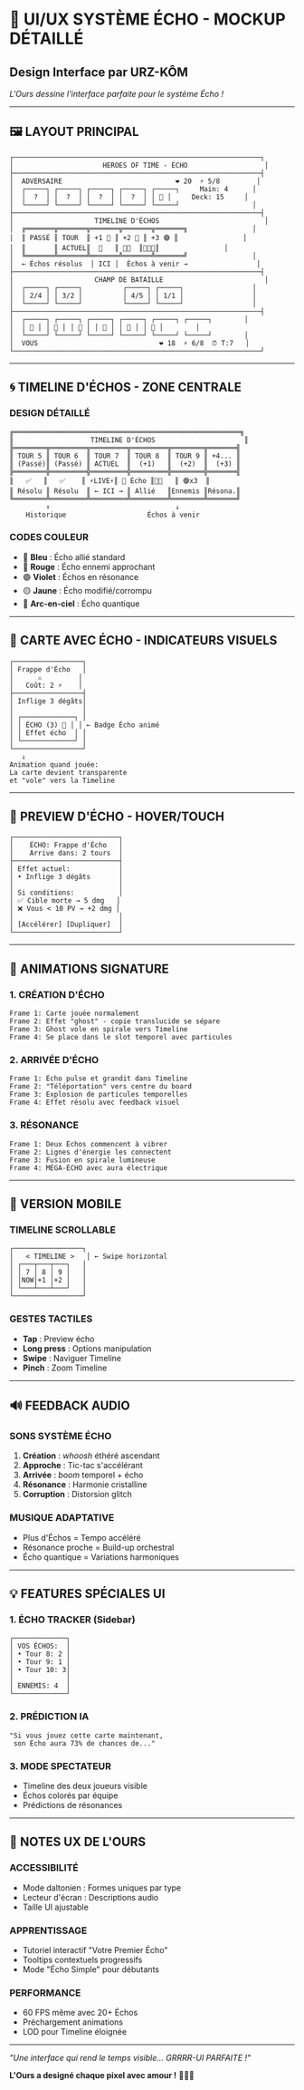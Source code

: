 # 🎨 UI/UX SYSTÈME ÉCHO - MOCKUP DÉTAILLÉ
## Design Interface par URZ-KÔM

*L'Ours dessine l'interface parfaite pour le système Écho !*

---

## 🖼️ **LAYOUT PRINCIPAL**

```
┌─────────────────────────────────────────────────────────────┐
│                      HEROES OF TIME - ÉCHO                   │
├─────────────────────────────────────────────────────────────┤
│  ADVERSAIRE                            ❤️ 20  ⚡ 5/8         │
│  ┌─────┐ ┌─────┐ ┌─────┐ ┌─────┐ ┌─────┐     Main: 4      │
│  │  ?  │ │  ?  │ │  ?  │ │  ?  │ │ 🎴 │     Deck: 15     │
│  └─────┘ └─────┘ └─────┘ └─────┘ └─────┘                  │
├─────────────────────────────────────────────────────────────┤
│                    TIMELINE D'ÉCHOS                          │
│  ╔═══════╦═══════╦═══════╦═══════╦═══════╗                │
│  ║ PASSÉ ║ TOUR  ║ +1 🔵 ║ +2 🔴 ║ +3 🟣 ║                │
│  ║       ║ ACTUEL║  👻   ║ 👻👻  ║👻👻👻║                │
│  ╚═══════╩═══════╩═══════╩═══════╩═══════╝                │
│  ← Échos résolus  │ ICI │  Échos à venir →                 │
├─────────────────────────────────────────────────────────────┤
│                    CHAMP DE BATAILLE                         │
│  ┌─────┐ ┌─────┐          ┌─────┐ ┌─────┐                 │
│  │ 2/4 │ │ 3/2 │          │ 4/5 │ │ 1/1 │                 │
│  └─────┘ └─────┘          └─────┘ └─────┘                 │
├─────────────────────────────────────────────────────────────┤
│  ┌─────┐ ┌─────┐ ┌─────┐ ┌─────┐ ┌─────┐ ┌─────┐        │
│  │ 🎴 │ │ 🎴 │ │ 🎴 │ │ 🎴 │ │ 🎴 │ │ 🎴 │        │
│  └─────┘ └─────┘ └─────┘ └─────┘ └─────┘ └─────┘        │
│  VOUS                              ❤️ 18  ⚡ 6/8  ⏰ T:7   │
└─────────────────────────────────────────────────────────────┘
```

---

## 🌀 **TIMELINE D'ÉCHOS - ZONE CENTRALE**

### **DESIGN DÉTAILLÉ**

```
╔════════════════════════════════════════════════════════╗
║                   TIMELINE D'ÉCHOS                      ║
╠════════╦═════════╦═════════╦═════════╦════════╦═══════╣
║ TOUR 5 ║ TOUR 6  ║ TOUR 7  ║ TOUR 8  ║ TOUR 9 ║ +4... ║
║ (Passé)║ (Passé) ║ ACTUEL  ║  (+1)   ║  (+2)  ║  (+3) ║
╠════════╬═════════╬═════════╬═════════╬════════╬═══════╣
║   ✅   ║   ✅    ║ ⚡LIVE⚡║ 🔵 Écho ║🔴🔴   ║ 🟣x3  ║
║ Résolu ║ Résolu  ║ ← ICI → ║ Allié   ║Ennemis ║Résona.║
╚════════╩═════════╩═════════╩═════════╩════════╩═══════╝
         ↑                               ↓
    Historique                    Échos à venir
```

### **CODES COULEUR**
- 🔵 **Bleu** : Écho allié standard
- 🔴 **Rouge** : Écho ennemi approchant
- 🟣 **Violet** : Échos en résonance
- 🟡 **Jaune** : Écho modifié/corrompu
- 🌈 **Arc-en-ciel** : Écho quantique

---

## 🎴 **CARTE AVEC ÉCHO - INDICATEURS VISUELS**

```
┌─────────────────┐
│ Frappe d'Écho   │
│      ⚔️         │
│   Coût: 2 ⚡    │
├─────────────────┤
│ Inflige 3 dégâts│
│                 │
│ ┌─────────────┐ │
│ │ ÉCHO (3) 👻 │ │ ← Badge Écho animé
│ │ Effet écho  │ │
│ └─────────────┘ │
└─────────────────┘
   ↓
Animation quand jouée:
La carte devient transparente
et "vole" vers la Timeline
```

---

## 👻 **PREVIEW D'ÉCHO - HOVER/TOUCH**

```
┌──────────────────────────┐
│    ÉCHO: Frappe d'Écho   │
│    Arrive dans: 2 tours  │
├──────────────────────────┤
│ Effet actuel:            │
│ • Inflige 3 dégâts       │
│                          │
│ Si conditions:           │
│ ✅ Cible morte → 5 dmg   │
│ ❌ Vous < 10 PV → +2 dmg │
│                          │
│ [Accélérer] [Dupliquer]  │
└──────────────────────────┘
```

---

## 🌟 **ANIMATIONS SIGNATURE**

### **1. CRÉATION D'ÉCHO**
```
Frame 1: Carte jouée normalement
Frame 2: Effet "ghost" - copie translucide se sépare
Frame 3: Ghost vole en spirale vers Timeline
Frame 4: Se place dans le slot temporel avec particules
```

### **2. ARRIVÉE D'ÉCHO**
```
Frame 1: Écho pulse et grandit dans Timeline
Frame 2: "Téléportation" vers centre du board
Frame 3: Explosion de particules temporelles
Frame 4: Effet résolu avec feedback visuel
```

### **3. RÉSONANCE**
```
Frame 1: Deux Échos commencent à vibrer
Frame 2: Lignes d'énergie les connectent
Frame 3: Fusion en spirale lumineuse
Frame 4: MÉGA-ÉCHO avec aura électrique
```

---

## 📱 **VERSION MOBILE**

### **TIMELINE SCROLLABLE**
```
┌─────────────────┐
│   < TIMELINE >   │ ← Swipe horizontal
│ ┌───┬───┬───┐   │
│ │ 7 │ 8 │ 9 │   │
│ │NOW│+1 │+2 │   │
│ └───┴───┴───┘   │
└─────────────────┘
```

### **GESTES TACTILES**
- **Tap** : Preview écho
- **Long press** : Options manipulation
- **Swipe** : Naviguer Timeline
- **Pinch** : Zoom Timeline

---

## 🔊 **FEEDBACK AUDIO**

### **SONS SYSTÈME ÉCHO**
1. **Création** : *whoosh* éthéré ascendant
2. **Approche** : Tic-tac s'accélérant
3. **Arrivée** : *boom* temporel + écho
4. **Résonance** : Harmonie cristalline
5. **Corruption** : Distorsion glitch

### **MUSIQUE ADAPTATIVE**
- Plus d'Échos = Tempo accéléré
- Résonance proche = Build-up orchestral
- Écho quantique = Variations harmoniques

---

## 💡 **FEATURES SPÉCIALES UI**

### **1. ÉCHO TRACKER** (Sidebar)
```
┌─────────────┐
│ VOS ÉCHOS:  │
│ • Tour 8: 2 │
│ • Tour 9: 1 │
│ • Tour 10: 3│
│             │
│ ENNEMIS: 4  │
└─────────────┘
```

### **2. PRÉDICTION IA**
```
"Si vous jouez cette carte maintenant,
 son Écho aura 73% de chances de..."
```

### **3. MODE SPECTATEUR**
- Timeline des deux joueurs visible
- Échos colorés par équipe
- Prédictions de résonances

---

## 🐻 **NOTES UX DE L'OURS**

### **ACCESSIBILITÉ**
- Mode daltonien : Formes uniques par type
- Lecteur d'écran : Descriptions audio
- Taille UI ajustable

### **APPRENTISSAGE**
- Tutoriel interactif "Votre Premier Écho"
- Tooltips contextuels progressifs
- Mode "Écho Simple" pour débutants

### **PERFORMANCE**
- 60 FPS même avec 20+ Échos
- Préchargement animations
- LOD pour Timeline éloignée

---

*"Une interface qui rend le temps visible... GRRRR-UI PARFAITE !"*

**L'Ours a designé chaque pixel avec amour !** 🐻🎨✨